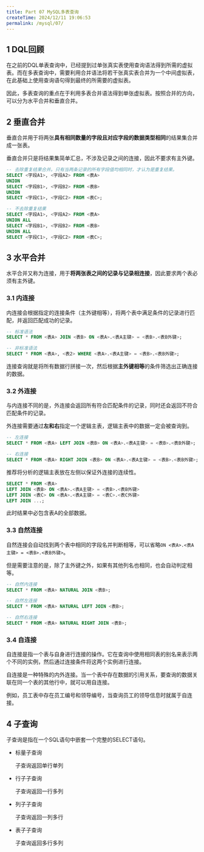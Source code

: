 ```yaml
---
title: Part 07 MySQL多表查询
createTime: 2024/12/11 19:06:53
permalink: /mysql/07/
---
```


## 1 DQL回顾

在之前的DQL单表查询中，已经提到过单张真实表使用查询语法得到所需的虚拟表。而在多表查询中，需要利用合并语法将若干张真实表合并为一个中间虚拟表，在此基础上使用查询语句得到最终的所需要的虚拟表。

因此，多表查询的重点在于利用多表合并语法得到单张虚拟表。按照合并的方向，可以分为水平合并和垂直合并。

## 2 垂直合并

垂直合并用于将两张**具有相同数量的字段且对应字段的数据类型相同**的结果集合并成一张表。

垂直合并只是将结果集简单汇总，不涉及记录之间的连接，因此不要求有主外键。

```SQL
-- 去除重复结果合并。只有当两条记录的所有字段值均相同时，才认为是重复结果。
SELECT <字段A1>, <字段A2> FROM <表A>
UNION
SELECT <字段B1>, <字段B2> FROM <表B>
UNION
SELECT <字段C1>, <字段C2> FROM <表C>;

-- 不去除重复结果
SELECT <字段A1>, <字段A2> FROM <表A>
UNION ALL
SELECT <字段B1>, <字段B2> FROM <表B>
UNION ALL
SELECT <字段C1>, <字段C2> FROM <表C>;
```

## 3 水平合并

水平合并又称为连接，用于**将两张表之间的记录与记录相连接**，因此要求两个表必须有主外键。

### 3.1 内连接

内连接会根据指定的连接条件（主外键相等），将两个表中满足条件的记录进行匹配，并返回匹配成功的记录。

```SQL
-- 标准语法
SELECT * FROM <表A> JOIN <表B> ON <表A>.<表A主键> = <表B>.<表B外键>;

-- 非标准语法
SELECT * FROM <表A>, <表2> WHERE <表A>.<表A主键> = <表B>.<表B外键>;
```

连接查询就是将所有数据行拼接一次，然后根据**主外键相等**的条件筛选出正确连接的数据。

### 3.2 外连接

与内连接不同的是，外连接会返回所有符合匹配条件的记录，同时还会返回不符合匹配条件的记录。

外连接需要通过**左和右**指定一个逻辑主表，逻辑主表中的数据一定会被查询到。

```SQL
-- 左连接
SELECT * FROM <表A> LEFT JOIN <表B> ON <表A>.<表A主键> = <表B>.<表B外键>;

-- 右连接
SELECT * FROM <表A> RIGHT JOIN <表B> ON <表A>.<表A主键> = <表B>.<表B外键>;
```

推荐将分析的逻辑主表放在左侧以保证外连接的连续性。

```SQL
SELECT * FROM <表A>
LEFT JOIN <表B> ON <表A>.<表A主键> = <表B>.<表B外键>
LEFT JOIN <表C> ON <表A>.<表A主键> = <表C>.<表C外键>
LEFT JOIN ...;
```

此时结果中必包含表A的全部数据。

### 3.3 自然连接

自然连接会自动找到两个表中相同的字段名并判断相等，可以省略`ON <表A>.<表A主键> = <表B>.<表B外键>`。

但是需要注意的是，除了主外键之外，如果有其他列名也相同，也会自动判定相等。

```SQL
-- 自然内连接
SELECT * FROM <表A> NATURAL JOIN <表B>;

-- 自然左连接
SELECT * FROM <表A> NATURAL LEFT JOIN <表B>;

-- 自然右连接
SELECT * FROM <表A> NATURAL RIGHT JOIN <表B>;
```

### 3.4 自连接

自连接是指一个表与自身进行连接的操作。它在查询中使用相同表的别名来表示两个不同的实例，然后通过连接条件将这两个实例进行连接。

自连接是一种特殊的内外连接。当一个表中存在数据的引用关系，要查询的数据关联在同一个表的其他行中，就可以用自连接。

例如，员工表中存在员工编号和领导编号，当查询员工的领导信息时就属于自连接。

## 4 子查询

子查询是指在一个SQL语句中嵌套一个完整的SELECT语句。

- 标量子查询
  
  子查询返回单行单列

- 行子子查询
  
  子查询返回一行多列

- 列子子查询
  
  子查询返回一列多行

- 表子子查询
  
  子查询返回多行多列